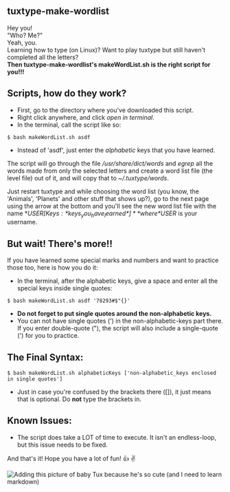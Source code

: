 ## tuxtype-make-wordlist
Hey you!  
"Who? Me?"  
Yeah, you.  
Learning how to type (on Linux)? Want to play tuxtype but still haven't completed all the letters?  
**Then tuxtype-make-wordlist's makeWordList.sh is the right script for you!!!**

## Scripts, how do they work?
* First, go to the directory where you've downloaded this script.
* Right click anywhere, and click *open in terminal*.
* In the terminal, call the script like so:
```shellscript
$ bash makeWordList.sh asdf
```
* Instead of 'asdf', just enter the *alphabetic* keys that you have learned.

The script will go through the file
*/usr/share/dict/words* and *egrep* all the words made from only the selected letters and create a
word list file (the level file) out of it, and will copy that to *~/.tuxtype/words*.

Just restart tuxtype and while choosing the word list (you know, the 'Animals', 'Planets' and other
stuff that shows up?), go to the next page using the arrow at the bottom and you'll see the new
word list file with the name **$USER [Keys: *keys_you_have_learned*]** where *$USER* is your username.

## But wait! There's more!!
If you have learned some special marks and numbers and want to practice those too, here is how you do it:
* In the terminal, after the alphabetic keys, give a space and enter all the special keys inside single quotes:
```shellscript
$ bash makeWordList.sh asdf '78293#$"{}'
```
* **Do not forget to put single quotes around the non-alphabetic keys.**
* You can not have single quotes (') in the non-alphabetic-keys part there.  
  If you enter double-quote ("), the script will also include a single-quote (') for you to practice.

## The Final Syntax:
```shellscript
$ bash makeWordList.sh alphabeticKeys ['non-alphabetic_keys enclosed in single quotes']
```
* Just in case you're confused by the brackets there ([]), it just means that is optional. Do **not** type the brackets in.

## Known Issues:
* The script does take a LOT of time to execute. It isn't an endless-loop, but this issue needs to be fixed.

And that's it!
Hope you have a lot of fun! :+1: :v: 

![Adding this picture of baby Tux because he's so cute (and I need to learn markdown)](https://www.gnu.org/graphics/babies/BabyTuxAlpha.png)
